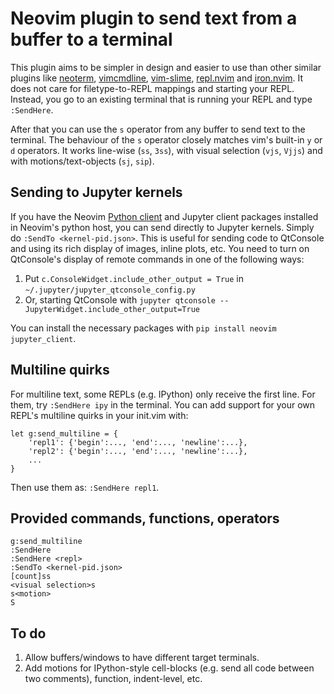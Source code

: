 # Neovim plugin to send text from a buffer to a terminal

This plugin aims to be simpler in design and easier to use than other similar
plugins like [neoterm](https://github.com/kassio/neoterm),
[vimcmdline](https://github.com/jalvesaq/vimcmdline),
[vim-slime](https://github.com/jpalardy/vim-slime),
[repl.nvim](https://gitlab.com/HiPhish/repl.nvim) and
[iron.nvim](https://github.com/BurningEther/iron.nvim). It does not care for
filetype-to-REPL mappings and starting your REPL. Instead, you go to an
existing terminal that is running your REPL and type `:SendHere`.

After that you can use the `s` operator from any buffer to send
text to the terminal. The behaviour of the `s` operator closely matches vim's
built-in `y` or `d` operators. It works line-wise (`ss`, `3ss`), with visual
selection (`vjs`, `Vjjs`) and with motions/text-objects (`sj`, `sip`).

## Sending to Jupyter kernels

If you have the Neovim [Python client](https://github.com/neovim/python-client)
and Jupyter client packages installed in Neovim's python host, you can send
directly to Jupyter kernels. Simply do `:SendTo <kernel-pid.json>`. This is
useful for sending code to QtConsole and using its rich display of images,
inline plots, etc. You need to turn on QtConsole's display of remote commands
in one of the following ways:

1. Put `c.ConsoleWidget.include_other_output = True` in `~/.jupyter/jupyter_qtconsole_config.py`
2. Or, starting QtConsole with `jupyter qtconsole --JupyterWidget.include_other_output=True`

You can install the necessary packages with `pip install neovim jupyter_client`.

## Multiline quirks

For multiline text, some REPLs (e.g. IPython) only receive the first line. For
them, try `:SendHere ipy` in the terminal. You can add support for your own
REPL's multiline quirks in your init.vim with:

```vim
let g:send_multiline = {
    'repl1': {'begin':..., 'end':..., 'newline':...},
    'repl2': {'begin':..., 'end':..., 'newline':...},
    ...
}
```

Then use them as: `:SendHere repl1`.

## Provided commands, functions, operators

```vim
g:send_multiline
:SendHere
:SendHere <repl>
:SendTo <kernel-pid.json>
[count]ss
<visual selection>s
s<motion>
S
```

## To do

1. Allow buffers/windows to have different target terminals.
2. Add motions for IPython-style cell-blocks (e.g. send all code between two
   comments), function, indent-level, etc.
